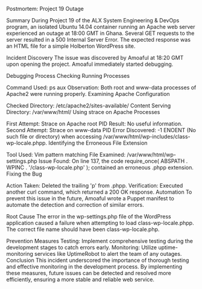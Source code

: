 Postmortem: Project 19 Outage

Summary
During Project 19 of the ALX System Engineering & DevOps program, an isolated Ubuntu 14.04 container running an Apache web server experienced an outage at 18:00 GMT in Ghana. Several GET requests to the server resulted in a 500 Internal Server Error. The expected response was an HTML file for a simple Holberton WordPress site.


Incident Discovery
The issue was discovered by Amoaful at 18:20 GMT upon opening the project. Amoaful immediately started debugging.

Debugging Process
Checking Running Processes

Command Used: ps aux
Observation: Both root and www-data processes of Apache2 were running properly.
Examining Apache Configuration

Checked Directory: /etc/apache2/sites-available/
Content Serving Directory: /var/www/html/
Using strace on Apache Processes

First Attempt: Strace on Apache root PID
Result: No useful information.
Second Attempt: Strace on www-data PID
Error Discovered: -1 ENOENT (No such file or directory) when accessing /var/www/html/wp-includes/class-wp-locale.phpp.
Identifying the Erroneous File Extension

Tool Used: Vim pattern matching
File Examined: /var/www/html/wp-settings.php
Issue Found: On line 137, the code require_once( ABSPATH . WPINC . '/class-wp-locale.php' ); contained an erroneous .phpp extension.
Fixing the Bug

Action Taken: Deleted the trailing 'p' from .phpp.
Verification: Executed another curl command, which returned a 200 OK response.
Automation
To prevent this issue in the future, Amoaful wrote a Puppet manifest to automate the detection and correction of similar errors.

Root Cause
The error in the wp-settings.php file of the WordPress application caused a failure when attempting to load class-wp-locale.phpp. The correct file name should have been class-wp-locale.php.

Prevention Measures
Testing:
Implement comprehensive testing during the development stages to catch errors early.
Monitoring:
Utilize uptime-monitoring services like UptimeRobot to alert the team of any outages.
Conclusion
This incident underscored the importance of thorough testing and effective monitoring in the development process. By implementing these measures, future issues can be detected and resolved more efficiently, ensuring a more stable and reliable web service.
